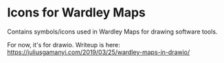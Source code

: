 # Icons for Wardley Maps
Contains symbols/icons used in Wardley Maps for drawing software tools.

For now, it's for drawio. Writeup is here: https://juliusgamanyi.com/2019/03/25/wardley-maps-in-drawio/
